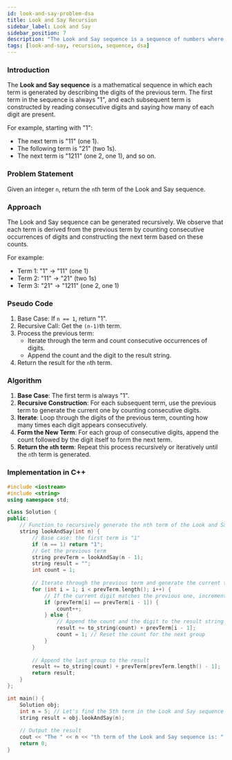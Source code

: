 ```yaml
---
id: look-and-say-problem-dsa  
title: Look and Say Recursion  
sidebar_label: Look and Say  
sidebar_position: 7  
description: "The Look and Say sequence is a sequence of numbers where each term is generated by reading off the digits of the previous term. The sequence starts with 1, and each subsequent number describes the digits in the previous number. The problem can be solved recursively by processing each number and generating the next in the sequence."  
tags: [look-and-say, recursion, sequence, dsa]  
---
```



### Introduction

The **Look and Say sequence** is a mathematical sequence in which each term is generated by describing the digits of the previous term. The first term in the sequence is always "1", and each subsequent term is constructed by reading consecutive digits and saying how many of each digit are present.

For example, starting with "1":
- The next term is "11" (one 1).
- The following term is "21" (two 1s).
- The next term is "1211" (one 2, one 1), and so on.

### Problem Statement

Given an integer `n`, return the `n`th term of the Look and Say sequence.

### Approach

The Look and Say sequence can be generated recursively. We observe that each term is derived from the previous term by counting consecutive occurrences of digits and constructing the next term based on these counts.

For example:
- Term 1: "1" → "11" (one 1)
- Term 2: "11" → "21" (two 1s)
- Term 3: "21" → "1211" (one 2, one 1)

### Pseudo Code

1. Base Case: If `n == 1`, return "1".
2. Recursive Call: Get the `(n-1)`th term.
3. Process the previous term:
   - Iterate through the term and count consecutive occurrences of digits.
   - Append the count and the digit to the result string.
4. Return the result for the `n`th term.

### Algorithm

1. **Base Case**: The first term is always "1".
2. **Recursive Construction**: For each subsequent term, use the previous term to generate the current one by counting consecutive digits.
3. **Iterate**: Loop through the digits of the previous term, counting how many times each digit appears consecutively.
4. **Form the New Term**: For each group of consecutive digits, append the count followed by the digit itself to form the next term.
5. **Return the `n`th term**: Repeat this process recursively or iteratively until the `n`th term is generated.

### Implementation in C++

```cpp
#include <iostream>
#include <string>
using namespace std;

class Solution {
public:
    // Function to recursively generate the nth term of the Look and Say sequence
    string lookAndSay(int n) {
        // Base case: the first term is "1"
        if (n == 1) return "1";
        // Get the previous term
        string prevTerm = lookAndSay(n - 1);
        string result = "";
        int count = 1;
        
        // Iterate through the previous term and generate the current term
        for (int i = 1; i < prevTerm.length(); i++) {
            // If the current digit matches the previous one, increment the count
            if (prevTerm[i] == prevTerm[i - 1]) {
                count++;
            } else {
                // Append the count and the digit to the result string
                result += to_string(count) + prevTerm[i - 1];
                count = 1; // Reset the count for the next group
            }
        }
        
        // Append the last group to the result
        result += to_string(count) + prevTerm[prevTerm.length() - 1];
        return result;
    }
};

int main() {
    Solution obj;
    int n = 5; // Let's find the 5th term in the Look and Say sequence
    string result = obj.lookAndSay(n);
    
    // Output the result
    cout << "The " << n << "th term of the Look and Say sequence is: " << result << endl;
    return 0;
}
